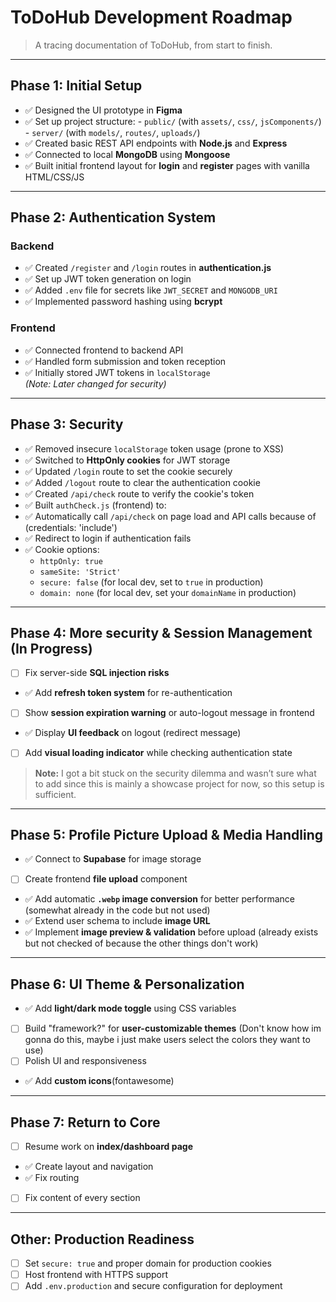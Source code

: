 # ToDoHub Development Roadmap

> A tracing documentation of ToDoHub, from start to finish.

---

## Phase 1: Initial Setup

- ✅ Designed the UI prototype in **Figma**
- ✅ Set up project structure: - `public/` (with `assets/`, `css/`, `jsComponents/`) - `server/` (with `models/`, `routes/`, `uploads/`)
- ✅ Created basic REST API endpoints with **Node.js** and **Express**
- ✅ Connected to local **MongoDB** using **Mongoose**
- ✅ Built initial frontend layout for **login** and **register** pages with vanilla HTML/CSS/JS

---

## Phase 2: Authentication System

### Backend

- ✅ Created `/register` and `/login` routes in **authentication.js**
- ✅ Set up JWT token generation on login
- ✅ Added `.env` file for secrets like `JWT_SECRET` and `MONGODB_URI`
- ✅ Implemented password hashing using **bcrypt**

### Frontend

- ✅ Connected frontend to backend API
- ✅ Handled form submission and token reception
- ✅ Initially stored JWT tokens in `localStorage`  
   _(Note: Later changed for security)_

---

## Phase 3: Security

- ✅ Removed insecure `localStorage` token usage (prone to XSS)
- ✅ Switched to **HttpOnly cookies** for JWT storage
- ✅ Updated `/login` route to set the cookie securely
- ✅ Added `/logout` route to clear the authentication cookie
- ✅ Created `/api/check` route to verify the cookie's token
- ✅ Built `authCheck.js` (frontend) to:
- ✅ Automatically call `/api/check` on page load and API calls because of (credentials: 'include')
- ✅ Redirect to login if authentication fails
- ✅ Cookie options:
    - `httpOnly: true`
    - `sameSite: 'Strict'`
    - `secure: false` (for local dev, set to `true` in production)
    - `domain: none` (for local dev, set your `domainName` in production)

---

## Phase 4: More security & Session Management (In Progress)

- [ ] Fix server-side **SQL injection risks**
- ✅ Add **refresh token system** for re-authentication
- [ ] Show **session expiration warning** or auto-logout message in frontend
- ✅ Display **UI feedback** on logout (redirect message)
- [ ] Add **visual loading indicator** while checking authentication state

> **Note:** I got a bit stuck on the security dilemma and wasn’t sure what to add since this is mainly a showcase project for now, so this setup is sufficient.

---

## Phase 5: Profile Picture Upload & Media Handling

- ✅ Connect to **Supabase** for image storage
- [ ] Create frontend **file upload** component
- ✅ Add automatic **`.webp` image conversion** for better performance (somewhat already in the code but not used)
- ✅ Extend user schema to include **image URL**
- ✅ Implement **image preview & validation** before upload (already exists but not checked of because the other things don't work)

---

## Phase 6: UI Theme & Personalization

- ✅ Add **light/dark mode toggle** using CSS variables
- [ ] Build "framework?" for **user-customizable themes** (Don't know how im gonna do this, maybe i just make users select the colors they want to use)
- [ ] Polish UI and responsiveness
- ✅ Add **custom icons**(fontawesome)

---

## Phase 7: Return to Core

- [ ] Resume work on **index/dashboard page**
- ✅ Create layout and navigation 
- ✅ Fix routing 
- [ ] Fix content of every section 
---

## Other: Production Readiness

- [ ] Set `secure: true` and proper domain for production cookies
- [ ] Host frontend with HTTPS support
- [ ] Add `.env.production` and secure configuration for deployment
